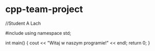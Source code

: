 # cpp-team-project
//Student A Lach

#include <iostream>
using namespace std;

int main() {
  cout << "Witaj w naszym programie!" << endl;
  return 0;
} 
